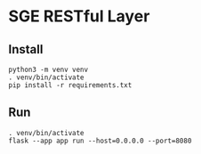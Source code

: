 # SGE RESTful Layer

## Install

```
python3 -m venv venv
. venv/bin/activate
pip install -r requirements.txt
```

## Run
```
. venv/bin/activate
flask --app app run --host=0.0.0.0 --port=8080
```

